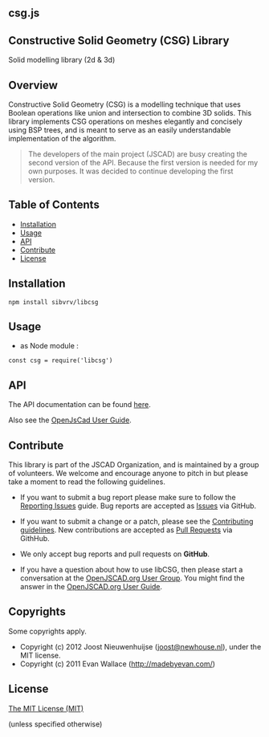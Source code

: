 ## csg.js

## Constructive Solid Geometry (CSG) Library

 Solid modelling library (2d & 3d)

## Overview

Constructive Solid Geometry (CSG) is a modelling technique that uses Boolean operations like union and intersection to combine 3D solids. This library implements CSG operations on meshes elegantly and concisely using BSP trees, and is meant to serve as an easily understandable implementation of the algorithm.

> The developers of the main project (JSCAD) are busy creating the second version of the API. 
> Because the first version is needed for my own purposes. 
> It was decided to continue developing the first version.

## Table of Contents

- [Installation](#installation)
- [Usage](#usage)
- [API](#api)
- [Contribute](#contribute)
- [License](#license)

## Installation

```
npm install sibvrv/libcsg
```

## Usage

- as Node module :

```
const csg = require('libcsg')
```

## API

The API documentation can be found [here](./docs/api.md).

Also see the [OpenJsCad User Guide](https://en.wikibooks.org/wiki/OpenJSCAD_User_Guide).

## Contribute

This library is part of the JSCAD Organization, and is maintained by a group of volunteers. We welcome and encourage anyone to pitch in but please take a moment to read the following guidelines.

* If you want to submit a bug report please make sure to follow the [Reporting Issues](https://github.com/jscad/csg.js/wiki/Reporting-Issues) guide. Bug reports are accepted as [Issues](https://github.com/sibvrv/libcsg/issues/) via GitHub.

* If you want to submit a change or a patch, please see the [Contributing guidelines](https://github.com/jscad/csg.js/blob/master/CONTRIBUTING.md). New contributions are accepted as [Pull Requests](https://github.com/sibvrv/libcsg/pulls/) via GithHub.

* We only accept bug reports and pull requests on **GitHub**.

* If you have a question about how to use libCSG, then please start a conversation at the [OpenJSCAD.org User Group](https://plus.google.com/communities/114958480887231067224). You might find the answer in the [OpenJSCAD.org User Guide](https://github.com/Spiritdude/OpenJSCAD.org/wiki/User-Guide).

## Copyrights

Some copyrights apply. 
* Copyright (c) 2012 Joost Nieuwenhuijse (joost@newhouse.nl), under the MIT license. 
* Copyright (c) 2011 Evan Wallace (http://madebyevan.com/)

## License

[The MIT License (MIT)](https://github.com/sibvrv/libcsg/blob/master/LICENSE)

(unless specified otherwise)
